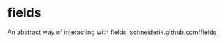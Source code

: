 fields
======

An abstract way of interacting with fields. [schneiderik.github.com/fields](http://schneiderik.github.com/fields)
